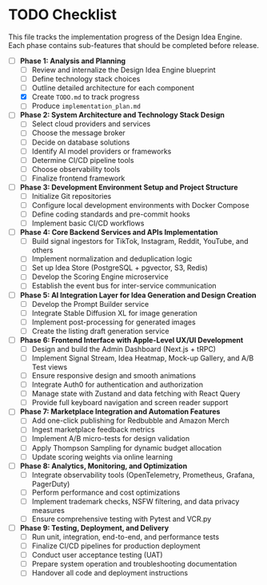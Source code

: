 # TODO Checklist

This file tracks the implementation progress of the Design Idea Engine. Each phase contains sub-features that should be completed before release.

- [ ] **Phase 1: Analysis and Planning**
  - [ ] Review and internalize the Design Idea Engine blueprint
  - [ ] Define technology stack choices
  - [ ] Outline detailed architecture for each component
  - [x] Create `TODO.md` to track progress
  - [ ] Produce `implementation_plan.md`
- [ ] **Phase 2: System Architecture and Technology Stack Design**
  - [ ] Select cloud providers and services
  - [ ] Choose the message broker
  - [ ] Decide on database solutions
  - [ ] Identify AI model providers or frameworks
  - [ ] Determine CI/CD pipeline tools
  - [ ] Choose observability tools
  - [ ] Finalize frontend framework
- [ ] **Phase 3: Development Environment Setup and Project Structure**
  - [ ] Initialize Git repositories
  - [ ] Configure local development environments with Docker Compose
  - [ ] Define coding standards and pre-commit hooks
  - [ ] Implement basic CI/CD workflows
- [ ] **Phase 4: Core Backend Services and APIs Implementation**
  - [ ] Build signal ingestors for TikTok, Instagram, Reddit, YouTube, and others
  - [ ] Implement normalization and deduplication logic
  - [ ] Set up Idea Store (PostgreSQL + pgvector, S3, Redis)
  - [ ] Develop the Scoring Engine microservice
  - [ ] Establish the event bus for inter-service communication
- [ ] **Phase 5: AI Integration Layer for Idea Generation and Design Creation**
  - [ ] Develop the Prompt Builder service
  - [ ] Integrate Stable Diffusion XL for image generation
  - [ ] Implement post-processing for generated images
  - [ ] Create the listing draft generation service
- [ ] **Phase 6: Frontend Interface with Apple-Level UX/UI Development**
  - [ ] Design and build the Admin Dashboard (Next.js + tRPC)
  - [ ] Implement Signal Stream, Idea Heatmap, Mock-up Gallery, and A/B Test views
  - [ ] Ensure responsive design and smooth animations
  - [ ] Integrate Auth0 for authentication and authorization
  - [ ] Manage state with Zustand and data fetching with React Query
  - [ ] Provide full keyboard navigation and screen reader support
- [ ] **Phase 7: Marketplace Integration and Automation Features**
  - [ ] Add one-click publishing for Redbubble and Amazon Merch
  - [ ] Ingest marketplace feedback metrics
  - [ ] Implement A/B micro-tests for design validation
  - [ ] Apply Thompson Sampling for dynamic budget allocation
  - [ ] Update scoring weights via online learning
- [ ] **Phase 8: Analytics, Monitoring, and Optimization**
  - [ ] Integrate observability tools (OpenTelemetry, Prometheus, Grafana, PagerDuty)
  - [ ] Perform performance and cost optimizations
  - [ ] Implement trademark checks, NSFW filtering, and data privacy measures
  - [ ] Ensure comprehensive testing with Pytest and VCR.py
- [ ] **Phase 9: Testing, Deployment, and Delivery**
  - [ ] Run unit, integration, end-to-end, and performance tests
  - [ ] Finalize CI/CD pipelines for production deployment
  - [ ] Conduct user acceptance testing (UAT)
  - [ ] Prepare system operation and troubleshooting documentation
  - [ ] Handover all code and deployment instructions
